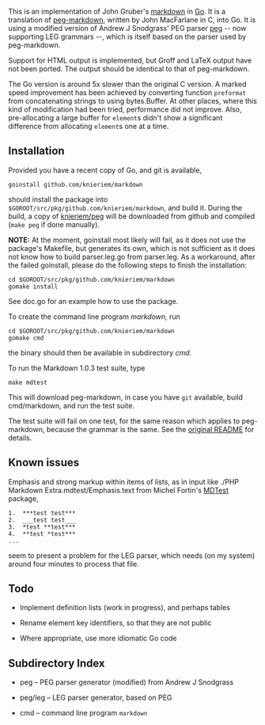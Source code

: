 This is an implementation of John Gruber's [markdown][] in
[Go][].  It is a translation of [peg-markdown][], written by
John MacFarlane in C, into Go.  It is using a modified version
of Andrew J Snodgrass' PEG parser [peg][] -- now supporting
LEG grammars --, which is itself based on the parser used
by peg-markdown.

[markdown]: http://daringfireball.net/projects/markdown/
[peg-markdown]: https://github.com/jgm/peg-markdown
[peg]: https://github.com/pointlander/peg
[Go]: http://golang.org/

Support for HTML output is implemented, but Groff and LaTeX
output have not been ported. The output should be identical
to that of peg-markdown.

The Go version is around 5x slower than the original C
version.  A marked speed improvement has been achieved by
converting function `preformat` from concatenating strings
to using bytes.Buffer. At other places, where this kind of
modification had been tried, performance did not improve. Also,
pre-allocating a large buffer for `element`s didn't show a
significant difference from allocating `element`s one at a time.

## Installation

Provided you have a recent copy of Go, and git is available,

	goinstall github.com/knieriem/markdown

should install the package into
`$GOROOT/src/pkg/github.com/knieriem/markdown`, and build
it. During the build, a copy of [knieriem/peg][] will be
downloaded from github and compiled (`make peg` if done
manually).

**NOTE:** At the moment, goinstall most likely will fail,
as it does not use the package's Makefile, but generates
its own, which is not sufficient as it does not know how
to build parser.leg.go from parser.leg.  As a workaround,
after the failed goinstall, please do the following steps to
finish the installation:

	cd $GOROOT/src/pkg/github.com/knieriem/markdown
	gomake install

See doc.go for an example how to use the package.

To create the command line program *markdown,* run

	cd $GOROOT/src/pkg/github.com/knieriem/markdown
	gomake cmd

the binary should then be available in subdirectory *cmd.*

To run the Markdown 1.0.3 test suite, type

	make mdtest

This will download peg-markdown, in case you have `git`
available, build cmd/markdown, and run the test suite.

The test suite will fail on one test, for the same reason which
applies to peg-markdown, because the grammar is the same.
See the [original README][] for details.

[original README]: https://github.com/jgm/peg-markdown/blob/master/README.markdown
[knieriem/peg]: https://github.com/knieriem/peg

## Known issues

Emphasis and strong markup within items of lists, as in input
like ./PHP Markdown Extra.mdtest/Emphasis.text from Michel
Fortin's [MDTest][] package,

	1.  ***test test***
	2.  ___test test___
	3.  *test **test***
	4.  **test *test***
	...

seem to present a problem for the LEG parser, which needs
(on my system) around four minutes to process that file.

[MDTest]: http://git.michelf.com/mdtest/

## Todo

*	Implement definition lists (work in progress), and perhaps tables

*	Rename element key identifiers, so that they are not public

*	Where appropriate, use more idiomatic Go code

## Subdirectory Index

*	peg – PEG parser generator (modified) from Andrew J Snodgrass

*	peg/leg – LEG parser generator, based on PEG

*	cmd	– command line program `markdown`

